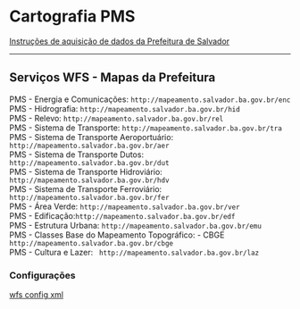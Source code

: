 # Cartografia PMS


[Instruções de aquisição de dados da Prefeitura de Salvador](http://cartografia.salvador.ba.gov.br/dados-e-geoservicos/images/cartografia/Dados_Geoservicos/10_2019_WFS_CDGV_Preliminar_Qgis.pdf)

-----

## Serviços WFS - Mapas da Prefeitura

PMS - Energia e Comunicações:  ``` http://mapeamento.salvador.ba.gov.br/enc ```<br>
PMS - Hidrografia:  ``` http://mapeamento.salvador.ba.gov.br/hid ```<br>
PMS - Relevo:  ``` http://mapeamento.salvador.ba.gov.br/rel ```<br>
PMS - Sistema de Transporte:  ``` http://mapeamento.salvador.ba.gov.br/tra ```<br>
PMS - Sistema de Transporte Aeroportuário: ``` http://mapeamento.salvador.ba.gov.br/aer ```<br>
PMS - Sistema de Transporte Dutos: ``` http://mapeamento.salvador.ba.gov.br/dut ```<br>
PMS - Sistema de Transporte Hidroviário: ``` http://mapeamento.salvador.ba.gov.br/hdv ```<br>
PMS - Sistema de Transporte Ferroviário: ``` http://mapeamento.salvador.ba.gov.br/fer ```<br>
PMS - Área Verde: ``` http://mapeamento.salvador.ba.gov.br/ver ```<br>
PMS - Edificação:``` http://mapeamento.salvador.ba.gov.br/edf ```<br>
PMS - Estrutura Urbana: ``` http://mapeamento.salvador.ba.gov.br/emu ```<br>
PMS - Classes Base do Mapeamento Topográfico: - CBGE ``` http://mapeamento.salvador.ba.gov.br/cbge ```<br>
PMS - Cultura e Lazer: ``` http://mapeamento.salvador.ba.gov.br/laz```<br>

### Configurações

[wfs config xml](.\qgis_config\Cartografia_Salvador.xml)
